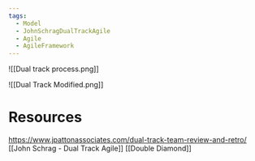 ```yaml
---
tags:
  - Model
  - JohnSchragDualTrackAgile
  - Agile
  - AgileFramework
---
```

![[Dual track process.png]]

![[Dual Track Modified.png]]

# Resources
https://www.jpattonassociates.com/dual-track-team-review-and-retro/
[[John Schrag - Dual Track Agile]]
[[Double Diamond]]
